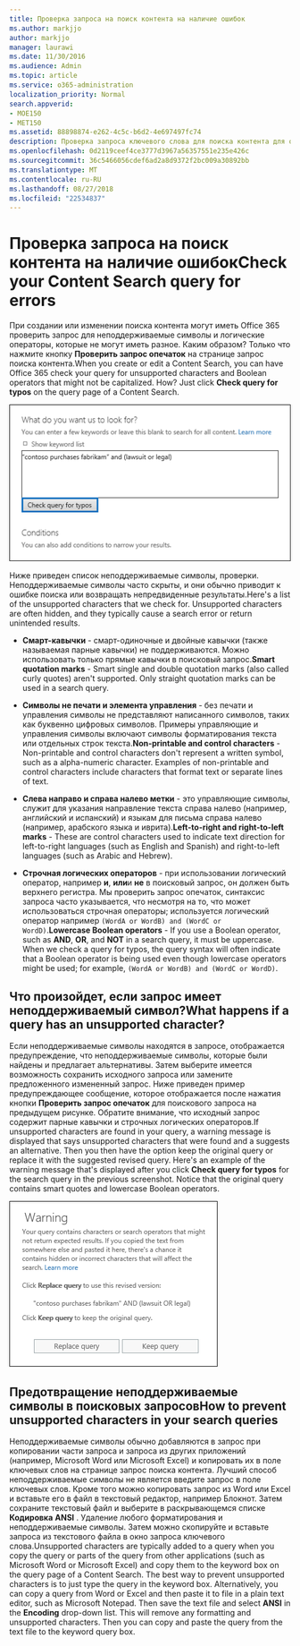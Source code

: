 ```yaml
---
title: Проверка запроса на поиск контента на наличие ошибок
ms.author: markjjo
author: markjjo
manager: laurawi
ms.date: 11/30/2016
ms.audience: Admin
ms.topic: article
ms.service: o365-administration
localization_priority: Normal
search.appverid:
- MOE150
- MET150
ms.assetid: 88898874-e262-4c5c-b6d2-4e697497fc74
description: Проверка запроса ключевого слова для поиска контента для ошибки и опечатки, такие как неподдерживаемые символы и строчные логические операторы, прежде чем выполнять поиск. Если мы найти ошибку, будет рекомендуется измененный запрос.
ms.openlocfilehash: 0d2119ceef4ce3777d3967a56357551e235e426c
ms.sourcegitcommit: 36c5466056cdef6ad2a8d9372f2bc009a30892bb
ms.translationtype: MT
ms.contentlocale: ru-RU
ms.lasthandoff: 08/27/2018
ms.locfileid: "22534837"
---
```

# <a name="check-your-content-search-query-for-errors"></a><span data-ttu-id="f5637-104">Проверка запроса на поиск контента на наличие ошибок</span><span class="sxs-lookup"><span data-stu-id="f5637-104">Check your Content Search query for errors</span></span>

<span data-ttu-id="f5637-p102">При создании или изменении поиска контента могут иметь Office 365 проверить запрос для неподдерживаемые символы и логические операторы, которые не могут иметь разное. Каким образом? Только что нажмите кнопку **Проверить запрос опечаток** на странице запрос поиска контента.</span><span class="sxs-lookup"><span data-stu-id="f5637-p102">When you create or edit a Content Search, you can have Office 365 check your query for unsupported characters and Boolean operators that might not be capitalized. How? Just click **Check query for typos** on the query page of a Content Search.</span></span> 
  
![Нажмите кнопку «Автоматически проверять запроса опечаток» Проверка запроса поиска для неподдерживаемые символы](media/e5314306-cfb2-481d-9b5c-13ce658156e7.png)
  
<span data-ttu-id="f5637-p103">Ниже приведен список неподдерживаемые символы, проверки. Неподдерживаемые символы часто скрыты, и они обычно приводит к ошибке поиска или возвращать непредвиденные результаты.</span><span class="sxs-lookup"><span data-stu-id="f5637-p103">Here's a list of the unsupported characters that we check for. Unsupported characters are often hidden, and they typically cause a search error or return unintended results.</span></span>
  
- <span data-ttu-id="f5637-p104">**Смарт-кавычки** - смарт-одиночные и двойные кавычки (также называемая парные кавычки) не поддерживаются. Можно использовать только прямые кавычки в поисковый запрос.</span><span class="sxs-lookup"><span data-stu-id="f5637-p104">**Smart quotation marks** - Smart single and double quotation marks (also called curly quotes) aren't supported. Only straight quotation marks can be used in a search query.</span></span> 
    
- <span data-ttu-id="f5637-p105">**Символы не печати и элемента управления** - без печати и управления символы не представляют написанного символов, таких как буквенно цифровых символов. Примеры управляющие и управления символы включают символы форматирования текста или отдельных строк текста.</span><span class="sxs-lookup"><span data-stu-id="f5637-p105">**Non-printable and control characters** - Non-printable and control characters don't represent a written symbol, such as a alpha-numeric character. Examples of non-printable and control characters include characters that format text or separate lines of text.</span></span> 
    
- <span data-ttu-id="f5637-115">**Слева направо и справа налево метки** - это управляющие символы, служит для указания направление текста справа налево (например, английский и испанский) и языкам для письма справа налево (например, арабского языка и иврита).</span><span class="sxs-lookup"><span data-stu-id="f5637-115">**Left-to-right and right-to-left marks** - These are control characters used to indicate text direction for left-to-right languages (such as English and Spanish) and right-to-left languages (such as Arabic and Hebrew).</span></span>
    
- <span data-ttu-id="f5637-p106">**Строчная логических операторов** - при использовании логический оператор, например **и**, **или**и **не** в поисковый запрос, он должен быть верхнего регистра. Мы проверить запрос опечаток, синтаксис запроса часто указывается, что несмотря на то, что может использоваться строчная операторы; используется логический оператор например `(WordA or WordB) and (WordC or WordD)`.</span><span class="sxs-lookup"><span data-stu-id="f5637-p106">**Lowercase Boolean operators** - If you use a Boolean operator, such as **AND**, **OR**, and **NOT** in a search query, it must be uppercase. When we check a query for typos, the query syntax will often indicate that a Boolean operator is being used even though lowercase operators might be used; for example,  `(WordA or WordB) and (WordC or WordD)`.</span></span>
    
## <a name="what-happens-if-a-query-has-an-unsupported-character"></a><span data-ttu-id="f5637-118">Что произойдет, если запрос имеет неподдерживаемый символ?</span><span class="sxs-lookup"><span data-stu-id="f5637-118">What happens if a query has an unsupported character?</span></span>

<span data-ttu-id="f5637-p107">Если неподдерживаемые символы находятся в запросе, отображается предупреждение, что неподдерживаемые символы, которые были найдены и предлагает альтернативы. Затем выберите имеется возможность сохранить исходного запроса или замените предложенного измененный запрос. Ниже приведен пример предупреждающее сообщение, которое отображается после нажатия кнопки **Проверить запрос опечаток** для поискового запроса на предыдущем рисунке. Обратите внимание, что исходный запрос содержит парные кавычки и строчных логических операторов.</span><span class="sxs-lookup"><span data-stu-id="f5637-p107">If unsupported characters are found in your query, a warning message is displayed that says unsupported characters that were found and a suggests an alternative. Then you then have the option keep the original query or replace it with the suggested revised query. Here's an example of the warning message that's displayed after you click **Check query for typos** for the search query in the previous screenshot. Notice that the original query contains smart quotes and lowercase Boolean operators.</span></span> 
  
![Предупреждение отображается с предлагаемые исправления для запроса](media/23214b30-8e52-412c-bd80-63fb1b3ed52d.png)
  
## <a name="how-to-prevent-unsupported-characters-in-your-search-queries"></a><span data-ttu-id="f5637-124">Предотвращение неподдерживаемые символы в поисковых запросов</span><span class="sxs-lookup"><span data-stu-id="f5637-124">How to prevent unsupported characters in your search queries</span></span>

<span data-ttu-id="f5637-p108">Неподдерживаемые символы обычно добавляются в запрос при копировании части запроса и запроса из других приложений (например, Microsoft Word или Microsoft Excel) и копировать их в поле ключевых слов на странице запрос поиска контента. Лучший способ неподдерживаемые символы не является введите запрос в поле ключевых слов. Кроме того можно копировать запрос из Word или Excel и вставьте его в файл в текстовый редактор, например Блокнот. Затем сохраните текстовый файл и выберите в раскрывающемся списке **Кодировка** **ANSI** . Удаление любого форматирования и неподдерживаемые символы. Затем можно скопируйте и вставьте запроса из текстового файла в окно запроса ключевого слова.</span><span class="sxs-lookup"><span data-stu-id="f5637-p108">Unsupported characters are typically added to a query when you copy the query or parts of the query from other applications (such as Microsoft Word or Microsoft Excel) and copy them to the keyword box on the query page of a Content Search. The best way to prevent unsupported characters is to just type the query in the keyword box. Alternatively, you can copy a query from Word or Excel and then paste it to file in a plain text editor, such as Microsoft Notepad. Then save the text file and select **ANSI** in the **Encoding** drop-down list. This will remove any formatting and unsupported characters. Then you can copy and paste the query from the text file to the keyword query box.</span></span> 

